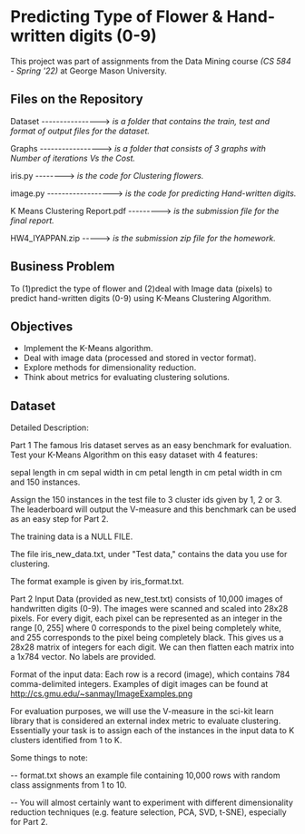 # Predicting Type of Flower & Hand-written digits (0-9)

This project was part of assignments from the Data Mining course *(CS 584 - Spring '22)* at George Mason University.

## Files on the Repository

  Dataset ----------------> *is a folder that contains the train, test and format of output files for the dataset.*

  Graphs  -----------------> *is a folder that consists of 3 graphs with Number of iterations Vs the Cost.*

  iris.py  --------> *is the code for Clustering flowers.*
  
  image.py ------------------> *is the code for predicting Hand-written digits.*
  
  K Means Clustering Report.pdf ---------> *is the submission file for the final report.*

  HW4_IYAPPAN.zip -----> *is the submission zip file for the homework.*

## Business Problem

To (1)predict the type of flower and (2)deal with Image data (pixels) to predict hand-written digits (0-9) using K-Means Clustering Algorithm.

## Objectives

* Implement the K-Means algorithm.
* Deal with image data (processed and stored in vector format).
* Explore methods for dimensionality reduction.
* Think about metrics for evaluating clustering solutions.

## Dataset

Detailed Description:

Part 1
The famous Iris dataset serves as an easy benchmark for evaluation. Test your K-Means Algorithm on this easy dataset with 4 features:

sepal length in cm
sepal width in cm
petal length in cm
petal width in cm
and 150 instances.

Assign the 150 instances in the test file to 3 cluster ids given by 1, 2 or 3. The leaderboard will output the V-measure and this benchmark can be used as an easy step for Part 2.

The training data is a NULL FILE.

The file iris_new_data.txt, under "Test data," contains the data you use for clustering.

The format example is given by iris_format.txt.

Part 2
Input Data (provided as new_test.txt) consists of 10,000 images of handwritten digits (0-9). The images were scanned and scaled into 28x28 pixels. For every digit, each pixel can be represented as an integer in the range [0, 255] where 0 corresponds to the pixel being completely white, and 255 corresponds to the pixel being completely black. This gives us a 28x28 matrix of integers for each digit. We can then flatten each matrix into a 1x784 vector. No labels are provided.

Format of the input data: Each row is a record (image), which contains 784 comma-delimited integers.
Examples of digit images can be found at http://cs.gmu.edu/~sanmay/ImageExamples.png

For evaluation purposes, we will use the V-measure in the sci-kit learn library that is considered an external index metric to evaluate clustering. Essentially your task is to assign each of the instances in the input data to K clusters identified from 1 to K.

Some things to note:

-- format.txt shows an example file containing 10,000 rows with random class assignments from 1 to 10.

-- You will almost certainly want to experiment with different dimensionality reduction techniques (e.g. feature selection, PCA, SVD, t-SNE), especially for Part 2.



